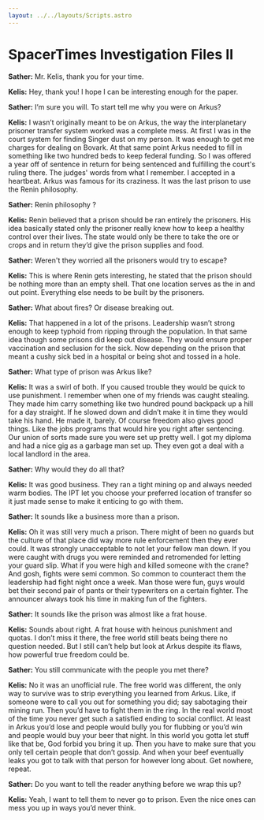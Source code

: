 ```yaml
---
layout: ../../layouts/Scripts.astro
---
```


# SpacerTimes Investigation Files II

**Sather:** Mr. Kelis, thank you for your time.

**Kelis:** Hey, thank you! I hope I can be interesting enough for the paper. 

**Sather:** I’m sure you will. To start tell me why you were on Arkus?

**Kelis:** I wasn’t originally meant to be on Arkus, the way the interplanetary prisoner transfer system worked was a complete mess. At first I was in the court system for finding Singer dust on my person. It was enough to get me charges for dealing on Bovark. At that same point Arkus needed to fill in something like two hundred beds to keep federal funding. So I was offered a year off of sentence in return for being sentenced and fulfilling the court's ruling there. The judges' words from what I remember. I accepted in a heartbeat. Arkus was famous for its craziness. It was the last prison to use the Renin philosophy.  

**Sather:** Renin philosophy ? 

**Kelis:** Renin believed that a prison should be ran entirely the prisoners. His idea basically stated only the prisoner really knew how to keep a healthy control over their lives. The state would only be there to take the ore or crops and in return they’d give the prison supplies and food. 

**Sather:** Weren't they worried all the prisoners would try to escape?

**Kelis:** This is where Renin gets interesting, he stated that the prison should be nothing more than an empty shell. That one location serves as the in and out point. Everything else needs to be built by the prisoners.

**Sather:** What about fires? Or disease breaking out. 

**Kelis:** That happened in a lot of the prisons. Leadership wasn’t strong enough to keep typhoid from ripping through the population. In that same idea though some prisons did keep out disease. They would ensure proper vaccination and seclusion for the sick. Now depending on the prison that meant a cushy sick bed in a hospital or being shot and tossed in a hole. 

**Sather:** What type of prison was Arkus like?

**Kelis:** It was a swirl of both. If you caused trouble they would be quick to use punishment. I remember when one of my friends was caught stealing. They made him carry something like two hundred pound backpack up a hill for a day straight. If he slowed down and didn’t make it in time they would take his hand. He made it, barely. Of course freedom also gives good things. Like the jobs programs that would hire you right after sentencing. Our union of sorts made sure you were set up pretty well. I got my diploma and had a nice gig as a garbage man set up. They even got a deal with a local landlord in the area. 

**Sather:** Why would they do all that? 

**Kelis:** It was good business. They ran a tight mining op and always needed warm bodies. The IPT let you choose your preferred location of transfer so it just made sense to make it enticing to go with them.

**Sather:** It sounds like a business more than a prison.

**Kelis:** Oh it was still very much a prison. There might of been no guards but the culture of that place did way more rule enforcement then they ever could. It was strongly unacceptable to not let your fellow man down. If you were caught with drugs you were reminded and retromended for letting your guard slip. What if you were high and killed someone with the crane? And gosh, fights were semi common. So common to counteract them the leadership had fight night once a week. Man those were fun, guys would bet their second pair of pants or their typewriters on a certain fighter. The announcer always took his time in making fun of the fighters. 

**Sather:** It sounds like the prison was almost like a frat house. 

**Kelis:** Sounds about right. A frat house with heinous punishment and quotas. I don’t miss it there, the free world still beats being there no question needed. But I still can’t help but look at Arkus despite its flaws, how powerful true freedom could be. 

**Sather:** You still communicate with the people you met there?

**Kelis:** No it was an unofficial rule. The free world was different, the only way to survive was to strip everything you learned from Arkus. Like, if someone were to call you out for something you did; say sabotaging their mining run. Then you’d have to fight them in the ring. In the real world most of the time you never get such a satisfied ending to social conflict. At least in Arkus you’d lose and people would bully you for flubbing or you’d win and people would buy your beer that night. In this world you gotta let stuff like that be, God forbid you bring it up. Then you have to make sure that you only tell certain people that don’t gossip. And when your beef eventually leaks you got to talk with that person for however long about. Get nowhere, repeat. 

**Sather:** Do you want to tell the reader anything before we wrap this up?

**Kelis:** Yeah, I want to tell them to never go to prison. Even the nice ones can mess you up in ways you’d never think. 